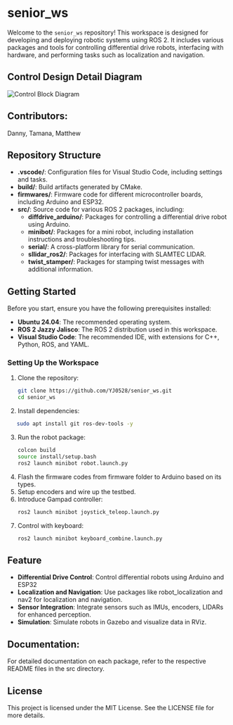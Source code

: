 # senior_ws

Welcome to the `senior_ws` repository! This workspace is designed for developing and deploying robotic systems using ROS 2. It includes various packages and tools for controlling differential drive robots, interfacing with hardware, and performing tasks such as localization and navigation.

## Control Design Detail Diagram
![Control Block Diagram](https://github.com/DANNY130/senior_ws/issues/2#issue-2809050334)

## Contributors:
Danny, Tamana, Matthew

## Repository Structure

- **.vscode/**: Configuration files for Visual Studio Code, including settings and tasks.
- **build/**: Build artifacts generated by CMake.
- **firmwares/**: Firmware code for different microcontroller boards, including Arduino and ESP32.
- **src/**: Source code for various ROS 2 packages, including:
  - **diffdrive_arduino/**: Packages for controlling a differential drive robot using Arduino.
  - **minibot/**: Packages for a mini robot, including installation instructions and troubleshooting tips.
  - **serial/**: A cross-platform library for serial communication.
  - **sllidar_ros2/**: Packages for interfacing with SLAMTEC LIDAR.
  - **twist_stamper/**: Packages for stamping twist messages with additional information.

## Getting Started

Before you start, ensure you have the following prerequisites installed:
- **Ubuntu 24.04**: The recommended operating system.
- **ROS 2 Jazzy Jalisco**: The ROS 2 distribution used in this workspace.
- **Visual Studio Code**: The recommended IDE, with extensions for C++, Python, ROS, and YAML.

### Setting Up the Workspace

1. Clone the repository:
   ```bash
   git clone https://github.com/YJ0528/senior_ws.git
   cd senior_ws
2. Install dependencies:
```bash
   sudo apt install git ros-dev-tools -y
```
3. Run the robot package:
    ```bash
    colcon build
    source install/setup.bash
    ros2 launch minibot robot.launch.py
4. Flash the firmware codes from firmware folder to Arduino based on its types.
5. Setup encoders and wire up the testbed.
6. Introduce Gampad controller:
    ```bash
    ros2 launch minibot joystick_teleop.launch.py
7. Control with keyboard:
    ```bash
    ros2 launch minibot keyboard_combine.launch.py

## Feature
- **Differential Drive Control**: Control differential robots using Arduino and ESP32
- **Localization and Navigation**: Use packages like robot_localization and nav2 for localization and navigation.
- **Sensor Integration**: Integrate sensors such as IMUs, encoders, LIDARs for enhanced perception.
- **Simulation**: Simulate robots in Gazebo and visualize data in RViz. 

## Documentation:
For detailed documentation on each package, refer to the respective README files in the src directory.

## License
This project is licensed under the MIT License. See the LICENSE file for more details.
